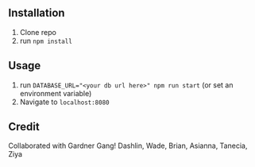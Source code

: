 ## Installation

1. Clone repo
2. run `npm install`

## Usage

1. run `DATABASE_URL="<your db url here>" npm run start` (or set an environment variable)
2. Navigate to `localhost:8080`

## Credit

Collaborated with Gardner Gang!
Dashlin, Wade, Brian, Asianna, Tanecia, Ziya
